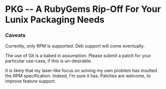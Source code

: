 # PKG -- A RubyGems Rip-Off For Your Lunix Packaging Needs

### Caveats

Currently, only RPM is supported. Deb support will come eventually.

The use of Git is a baked in assumption. Please submit a patch for your particular use-case, if this is un-desirable.

It is likely that my laser-like focus on solving my own problem has insulted the RPM specification. Indeed, I'm sure it has. Patches are welcome, to improve feature support.
